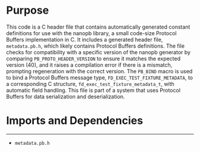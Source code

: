 # Purpose
This code is a C header file that contains automatically generated constant definitions for use with the nanopb library, a small code-size Protocol Buffers implementation in C. It includes a generated header file, `metadata.pb.h`, which likely contains Protocol Buffers definitions. The file checks for compatibility with a specific version of the nanopb generator by comparing `PB_PROTO_HEADER_VERSION` to ensure it matches the expected version (40), and it raises a compilation error if there is a mismatch, prompting regeneration with the correct version. The `PB_BIND` macro is used to bind a Protocol Buffers message type, `FD_EXEC_TEST_FIXTURE_METADATA`, to a corresponding C structure, `fd_exec_test_fixture_metadata_t`, with automatic field handling. This file is part of a system that uses Protocol Buffers for data serialization and deserialization.
# Imports and Dependencies

---
- `metadata.pb.h`


